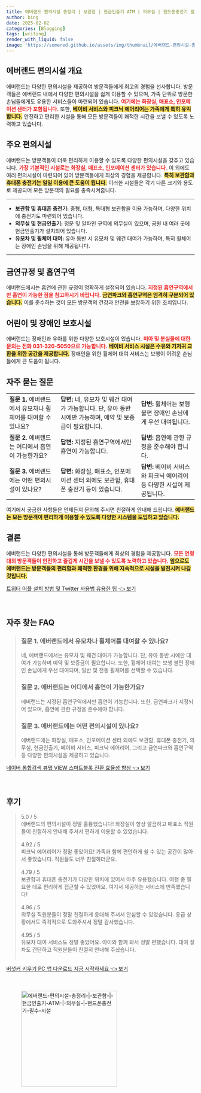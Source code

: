 ```yaml
---
title: 에버랜드 편의시설 총정리 | 보관함 | 현금인출기 ATM | 의무실 | 핸드폰충전기 필수 시설
author: bing
date: 2025-02-02
categories: [Blogging]
tags: [writing]
render_with_liquid: false
image: 'https://somered.github.io/assets/img/thumbnail/에버랜드-편의시설-총정리-|-보관함-|-현금인출기-ATM-|-의무실-|-핸드폰충전기-필수-시설.webp'
---
```



<h2 id='에버랜드_편의시설_개요'>에버랜드 편의시설 개요</h2>

<p>에버랜드는 다양한 편의시설을 제공하여 방문객들에게 최고의 경험을 선사합니다. 방문객들은 에버랜드 내에서 다양한 편의시설을 쉽게 이용할 수 있으며, 가족 단위로 방문한 손님들에게도 유용한 서비스들이 마련되어 있습니다. <b><span style="color: #ee2323;">여기에는 화장실, 매표소, 인포메이션 센터가 포함됩니다.</span></b> 또한, <b><span style="background-color: #ffe066;">베이비 서비스와 피크닉 에어리어는 가족에게 특히 유익합니다.</span></b> 안전하고 편리한 시설을 통해 모든 방문객들이 쾌적한 시간을 보낼 수 있도록 노력하고 있습니다.</p>

<h2 id='주요_편의시설'>주요 편의시설</h2>

<p>에버랜드는 방문객들이 더욱 편리하게 이용할 수 있도록 다양한 편의시설을 갖추고 있습니다. <b><span style="color: #ee2323;">가장 기본적인 시설로는 화장실, 매표소, 인포메이션 센터가 있습니다.</span></b> 이 외에도 여러 편의시설이 마련되어 있어 방문객들에게 최상의 경험을 제공합니다. <b><span style="background-color: #ffe066;">특히 보관함과 휴대폰 충전기는 일일 이용에 큰 도움이 됩니다.</span></b> 이러한 시설들은 각기 다른 크기와 용도로 제공되어 모든 방문객의 필요를 충족시켜줍니다.</p>

<hr />

<ul>
    <li><b>보관함 및 휴대폰 충전기:</b> 중형, 대형, 특대형 보관함을 이용 가능하며, 다양한 위치에 충전기도 마련되어 있습니다.</li>
    <li><b>의무실 및 현금인출기:</b> 정문 및 알파인 구역에 의무실이 있으며, 공원 내 여러 곳에 현금인출기가 설치되어 있습니다.</li>
    <li><b>유모차 및 휠체어 대여:</b> 유아 동반 시 유모차 및 웨건 대여가 가능하며, 특히 휠체어는 장애인 손님을 위해 제공됩니다.</li>
</ul>

<hr />

<h2 id='금연규정_및_흡연구역'>금연규정 및 흡연구역</h2>

<p>에버랜드에서는 흡연에 관한 규정이 명확하게 설정되어 있습니다. <b><span style="color: #ee2323;">지정된 흡연구역에서만 흡연이 가능한 점을 참고하시기 바랍니다.</span></b> <b><span style="background-color: #ffe066;">금연파크와 흡연구역은 엄격히 구분되어 있습니다.</span></b> 이를 준수하는 것이 모든 방문객의 건강과 안전을 보장하기 위한 조치입니다.</p>

<h2 id='어린이_및_장애인_보호시설'>어린이 및 장애인 보호시설</h2>

<p>에버랜드는 장애인과 유아를 위한 다양한 보호시설이 있습니다. <b><span style="color: #ee2323;">미아 및 분실물에 대한 문의는 전화 031-320-5050으로 가능합니다.</span></b> <b><span style="background-color: #ffe066;">베이비 서비스 시설은 수유와 기저귀 교환을 위한 공간을 제공합니다.</span></b> 장애인을 위한 휠체어 대여 서비스는 보행이 어려운 손님들에게 큰 도움이 됩니다.</p>

<h2 id='자주_묻는_질문'>자주 묻는 질문</h2>

<table>
    <tr>
        <td><b>질문 1.</b> 에버랜드에서 유모차나 휠체어를 대여할 수 있나요?</td>
        <td><b>답변:</b> 네, 유모차 및 웨건 대여가 가능합니다. 단, 유아 동반 시에만 가능하며, 예약 및 보증금이 필요합니다.</td>
        <td><b>답변:</b> 휠체어는 보행 불편 장애인 손님에게 우선 대여됩니다.</td>
    </tr>
    <tr>
        <td><b>질문 2.</b> 에버랜드는 어디에서 흡연이 가능한가요?</td>
        <td><b>답변:</b> 지정된 흡연구역에서만 흡연이 가능합니다.</td>
        <td><b>답변:</b> 흡연에 관한 규정을 준수해야 합니다.</td>
    </tr>
    <tr>
        <td><b>질문 3.</b> 에버랜드에는 어떤 편의시설이 있나요?</td>
        <td><b>답변:</b> 화장실, 매표소, 인포메이션 센터 외에도 보관함, 휴대폰 충전기 등이 있습니다.</td>
        <td><b>답변:</b> 베이비 서비스와 피크닉 에어리어 등 다양한 시설이 제공됩니다.</td>
    </tr>
</table>

<p>여기에서 궁금한 사항들은 언제든지 문의해 주시면 친절하게 안내해 드립니다. <b><span style="background-color: #ffe066;">에버랜드는 모든 방문객이 편리하게 이용할 수 있도록 다양한 시스템을 도입하고 있습니다.</span></b></p>

<h2 id='결론'>결론</h2>

<p>에버랜드는 다양한 편의시설을 통해 방문객들에게 최상의 경험을 제공합니다. <b><span style="color: #ee2323;">모든 연령대의 방문객들이 안전하고 즐겁게 시간을 보낼 수 있도록 노력하고 있습니다.</span></b> <b><span style="background-color: #ffe066;">앞으로도 에버랜드는 방문객들의 편리함과 쾌적한 환경을 위해 지속적으로 시설을 발전시켜 나갈 것입니다.</span></b></p>


<p><a class="click-button" title="트위터 어플 설치 방법 및 Twitter 사용법 유용한 팁" href="https://somered.github.io/posts/%ED%8A%B8%EC%9C%84%ED%84%B0-%EC%96%B4%ED%94%8C-%EC%84%A4%EC%B9%98-%EB%B0%A9%EB%B2%95-%EB%B0%8F-Twitter-%EC%82%AC%EC%9A%A9%EB%B2%95-%EC%9C%A0%EC%9A%A9%ED%95%9C-%ED%8C%81/" rel="dofollow">트위터 어플 설치 방법 및 Twitter 사용법 유용한 팁 👈 보기</a></p><br>
<h2 id='자주_찾는_FAQ'>자주 찾는 FAQ</h2>
<div itemscope="" itemtype="https://schema.org/FAQPage"> 
<blockquote> 
<div itemscope="" itemprop="mainEntity" itemtype="https://schema.org/Question"> 
<h3 itemprop="name">질문 1. 에버랜드에서 유모차나 휠체어를 대여할 수 있나요?</h3> 
<div itemscope="" itemprop="acceptedAnswer" itemtype="https://schema.org/Answer"> 
<span itemprop="text"> 
<p>네, 에버랜드에서는 유모차 및 웨건 대여가 가능합니다. 단, 유아 동반 시에만 대여가 가능하며 예약 및 보증금이 필요합니다. 또한, 휠체어 대여는 보행 불편 장애인 손님에게 우선 대여되며, 일반 및 전동 휠체어를 선택할 수 있습니다.</p> 
</span> 
</div> 
</div> 
<div itemscope="" itemprop="mainEntity" itemtype="https://schema.org/Question"> 
<h3 itemprop="name">질문 2. 에버랜드는 어디에서 흡연이 가능한가요?</h3> 
<div itemscope="" itemprop="acceptedAnswer" itemtype="https://schema.org/Answer"> 
<span itemprop="text"> 
<p>에버랜드는 지정된 흡연구역에서만 흡연이 가능합니다. 또한, 금연파크가 지정되어 있으며, 흡연에 관한 규정을 준수해야 합니다.</p> 
</span> 
</div> 
</div> 
<div itemscope="" itemprop="mainEntity" itemtype="https://schema.org/Question"> 
<h3 itemprop="name">질문 3. 에버랜드에는 어떤 편의시설이 있나요?</h3> 
<div itemscope="" itemprop="acceptedAnswer" itemtype="https://schema.org/Answer"> 
<span itemprop="text"> 
<p>에버랜드에는 화장실, 매표소, 인포메이션 센터 외에도 보관함, 휴대폰 충전기, 의무실, 현금인출기, 베이비 서비스, 피크닉 에어리어, 그리고 금연파크와 흡연구역 등 다양한 편의시설을 제공하고 있습니다.</p> 
</span> 
</div> 
</div> 
</blockquote> 
</div>
<p><a class="click-button" title="네이버 통합검색 뷰탭 VIEW 스마트블록 전환 효율성 향상" href="https://somered.github.io/posts/%EB%84%A4%EC%9D%B4%EB%B2%84-%ED%86%B5%ED%95%A9%EA%B2%80%EC%83%89-%EB%B7%B0%ED%83%AD-VIEW-%EC%8A%A4%EB%A7%88%ED%8A%B8%EB%B8%94%EB%A1%9D-%EC%A0%84%ED%99%98-%ED%9A%A8%EC%9C%A8%EC%84%B1-%ED%96%A5%EC%83%81/" rel="dofollow">네이버 통합검색 뷰탭 VIEW 스마트블록 전환 효율성 향상 👈 보기</a></p><br>
<h2 id='후기'>후기</h2>
<div itemscope itemtype="https://schema.org/Product">
  <blockquote>
  <div itemprop="review" itemscope itemtype="https://schema.org/Review">
      <div itemprop="reviewRating" itemscope itemtype="https://schema.org/Rating"> <span itemprop="ratingValue">5.0</span> / <span itemprop="bestRating">5</span> </div>
      <span itemprop="reviewBody">에버랜드의 편의시설이 정말 훌륭했습니다! 화장실이 항상 깔끔하고 매표소 직원들이 친절하게 안내해 주셔서 편하게 이용할 수 있었습니다.</span>
  </div>
  <br>
  <div itemprop="review" itemscope itemtype="https://schema.org/Review">
      <div itemprop="reviewRating" itemscope itemtype="https://schema.org/Rating"> <span itemprop="ratingValue">4.92</span> / <span itemprop="bestRating">5</span> </div>
      <span itemprop="reviewBody">피크닉 에어리어가 정말 좋았어요! 가족과 함께 편안하게 쉴 수 있는 공간이 많아서 좋았습니다. 직원들도 너무 친절하더군요.</span>
  </div>
  <br>
  <div itemprop="review" itemscope itemtype="https://schema.org/Review">
      <div itemprop="reviewRating" itemscope itemtype="https://schema.org/Rating"> <span itemprop="ratingValue">4.79</span> / <span itemprop="bestRating">5</span> </div>
      <span itemprop="reviewBody">보관함과 휴대폰 충전기가 다양한 위치에 있어서 아주 유용했습니다. 여행 중 필요한 데로 편리하게 접근할 수 있었어요. 여기서 제공하는 서비스에 만족했습니다!</span>
  </div>
  <br>
  <div itemprop="review" itemscope itemtype="https://schema.org/Review">
      <div itemprop="reviewRating" itemscope itemtype="https://schema.org/Rating"> <span itemprop="ratingValue">4.96</span> / <span itemprop="bestRating">5</span> </div>
      <span itemprop="reviewBody">의무실 직원분들이 정말 친절하게 응대해 주셔서 안심할 수 있었습니다. 응급 상황에서도 즉각적으로 도와주셔서 정말 감사했습니다.</span>
  </div>
  <br>
  <div itemprop="review" itemscope itemtype="https://schema.org/Review">
      <div itemprop="reviewRating" itemscope itemtype="https://schema.org/Rating"> <span itemprop="ratingValue">4.95</span> / <span itemprop="bestRating">5</span> </div>
      <span itemprop="reviewBody">유모차 대여 서비스도 정말 좋았어요. 아이와 함께 와서 정말 편했습니다. 대여 절차도 간단하고 직원분들이 친절히 안내해 주셨습니다.</span>
  </div>
  <br>
  </blockquote>
</div>
<p><a class="click-button" title="버섯커 키우기 PC 앱 다운로드 지금 시작하세요" href="https://somered.github.io/posts/%EB%B2%84%EC%84%AF%EC%BB%A4-%ED%82%A4%EC%9A%B0%EA%B8%B0-PC-%EC%95%B1-%EB%8B%A4%EC%9A%B4%EB%A1%9C%EB%93%9C-%EC%A7%80%EA%B8%88-%EC%8B%9C%EC%9E%91%ED%95%98%EC%84%B8%EC%9A%94/" rel="dofollow">버섯커 키우기 PC 앱 다운로드 지금 시작하세요 👈 보기</a></p><br>
<figure class="image"><img src="https://somered.github.io/assets/img/thumbnail/에버랜드-편의시설-총정리-|-보관함-|-현금인출기-ATM-|-의무실-|-핸드폰충전기-필수-시설.webp" alt="에버랜드-편의시설-총정리-|-보관함-|-현금인출기-ATM-|-의무실-|-핸드폰충전기-필수-시설" width="256" height="256"></figure>